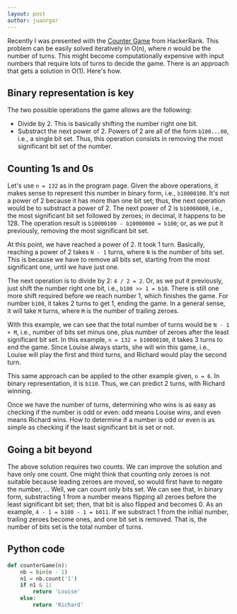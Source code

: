 ```yaml
---
layout: post
author: juanrgar
---
```


Recently I was presented with the [Counter
Game](https://www.hackerrank.com/challenges/counter-game/problem) from
HackerRank. This problem can be easily solved iteratively in O(n), where *n*
would be the number of turns. This might become computationally expensive with
input numbers that require lots of turns to decide the game. There is an
approach that gets a solution in O(1). Here's how.

## Binary representation is key

The two possible operations the game allows are the following:
* Divide by 2. This is basically shifting the number right one bit.
* Substract the next power of 2. Powers of 2 are all of the form `b100...00`,
  i.e., a single bit set. Thus, this operation consists in removing the most
significant bit set of the number.

## Counting 1s and 0s

Let's use `n = 132` as in the program page. Given the above operations, it
makes sense to represent this number in binary form, i.e., `b10000100`. It's
not a power of 2 because it has more than one bit set; thus, the next operation
would be to substract a power of 2. The next power of 2 is `b10000000`, i.e.,
the most significant bit set followed by zeroes; in decimal, it happens to be
128. The operation result is `b10000100 - b10000000 = b100`; or, as we put it
previously, removing the most significant bit set.

At this point, we have reached a power of 2. It took 1 turn. Basically,
reaching a power of 2 takes `N - 1` turns, where `N` is the number of bits set.
This is because we have to remove all bits set, starting from the most
significant one, until we have just one.

The next operation is to divide by 2: `4 / 2 = 2`. Or, as we put it previously,
just shift the number right one bit, i.e., `b100 >> 1 = b10`. There is still
one more shift required before we reach number 1, which finishes the game. For
number `b100`, it takes 2 turns to get 1, ending the game. In a general sense,
it will take `M` turns, where `M` is the number of trailing zeroes.

With this example, we can see that the total number of turns would be `N - 1 +
M`, i.e., number of bits set minus one, plus number of zeroes after the least
significant bit set. In this example, `n = 132 = b10000100`, it takes 3 turns
to end the game. Since Louise always starts, she will win this game, i.e.,
Louise will play the first and third turns, and Richard would play the second
turn.

This same approach can be applied to the other example given, `n = 6`. In
binary representation, it is `b110`. Thus, we can predict 2 turns, with Richard
winning.

Once we have the number of turns, determining who wins is as easy as checking
if the number is odd or even: odd means Louise wins, and even means Richard
wins. How to determine if a number is odd or even is as simple as checking if
the least significant bit is set or not.

## Going a bit beyond

The above solution requires two counts. We can improve the solution and have
only one count. One might think that counting only zeroes is not suitable
because leading zeroes are moved, so would first have to negate the number, ...
Well, we can count only bits set. We can see that, in binary form, substracting
1 from a number means flipping all zeroes before the least significant bit set;
then, that bit is also flipped and becomes 0. As an example, `4 - 1 = b100 - 1
= b011`. If we substract 1 from the initial number, trailing zeroes become
ones, and one bit set is removed. That is, the number of bits set is the total
number of turns.

## Python code

```python
def counterGame(n):
    nb = bin(n - 1)
    n1 = nb.count('1')
    if n1 & 1:
        return 'Louise'
    else:
        return 'Richard'
```
